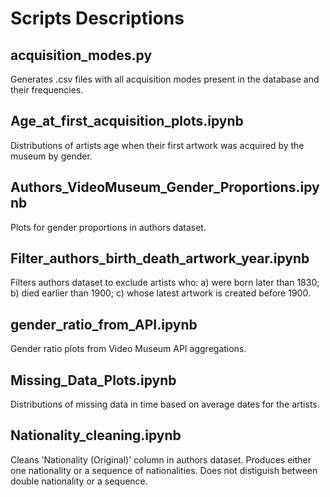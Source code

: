 # Scripts Descriptions

## acquisition_modes.py

Generates .csv files with all acquisition modes present in the database and their frequencies.

## Age_at_first_acquisition_plots.ipynb

Distributions of artists age when their first artwork was acquired by the museum by gender.

## Authors_VideoMuseum_Gender_Proportions.ipynb

Plots for gender proportions in authors dataset.

## Filter_authors_birth_death_artwork_year.ipynb

Filters authors dataset to exclude artists who:
a) were born later than 1830;
b) died earlier than 1900;
c) whose latest artwork is created before 1900.

## gender_ratio_from_API.ipynb

Gender ratio plots from Video Museum API aggregations.

## Missing_Data_Plots.ipynb

Distributions of missing data in time based on average dates for the artists.

## Nationality_cleaning.ipynb

Cleans 'Nationality (Original)' column in authors dataset. Produces either one nationality or a sequence of nationalities. Does not distiguish between double nationality or a sequence.







